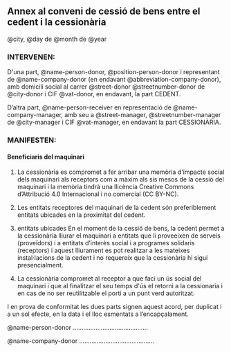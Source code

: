 ## Annex al conveni de cessió de bens entre el cedent i la cessionària 

@city, @day de @month de @year

### INTERVENEN:

D'una part, @name-person-donor, @position-person-donor i representant de @name-company-donor (en endavant @abbreviation-company-donor), amb domicili social al carrer @street-donor @streetnumber-donor de @city-donor i CIF @vat-donor, en endavant, la part CEDENT.

D’altra part, @name-person-receiver en representació de @name-company-manager, amb seu a @street-manager, @streetnumber-manager de @city-manager i CIF @vat-manager, en endavant la part CESSIONÀRIA.

### MANIFESTEN:

#### Beneficiaris del maquinari

1. La cessionària es compromet a fer arribar una memòria d'impacte social dels maquinari als receptors com a màxim als sis mesos de la cessió del maquinari i la memòria tindrà una llicència Creative Commons d’Attribució 4.0 Internacional i no comercial (CC BY-NC).

2. Les entitats receptores del maquinari de la cedent són preferiblement entitats ubicades en la proximitat del cedent.  

3. entitats ubicades En el moment de la cessió de bens, la cedent permet a la cessionària lliurar el maquinari a entitats que li proveeixen de serveis (proveïdors) i a entitats d’interès social i a programes solidaris (receptors) i aquest lliurament es pot realitzar a les mateixes instal·lacions de la cedent i no requereix que la  cessionària hi sigui presencialment. 

4. La cessionària compromet al receptor a que faci un ús social del maquinari i que al finalitzar el seu temps d'ús el retorni a la cessionaria i en cas de no ser reutilitzable el porti a un punt verd autoritzat. 



I en prova de conformitat les dues parts signen aquest acord, per duplicat i a un sol efecte, en la data i el lloc esmentats a l’encapçalament.

@name-person-donor ...........................................

@name-company-donor ...........................................